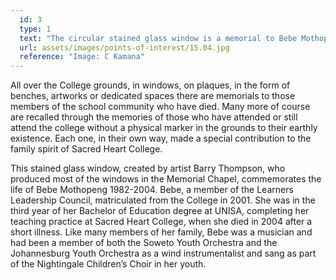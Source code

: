 ```yaml
---
  id: 3
  type: 1
  text: "The circular stained glass window is a memorial to Bebe Mothopeng, alumnus and former trainee teacher at Sacred Heart College."
  url: assets/images/points-of-interest/15.04.jpg
  reference: "Image: C Kamana"
---
```

All over the College grounds, in windows, on plaques, in the form of benches, artworks or dedicated spaces there are memorials to those members of the school community who have died. Many more of course are recalled through the memories of those who have attended or still attend the college without a physical marker in the grounds to their earthly existence. Each one, in their own way, made a special contribution to the family spirit of Sacred Heart College. 

This stained glass window, created by artist Barry Thompson, who produced most of the windows in the Memorial Chapel, commemorates the life of Bebe Mothopeng 1982-2004. Bebe, a member of the Learners Leadership Council, matriculated from the College in 2001.  She was in the third year of her Bachelor of Education degree at UNISA, completing her teaching practice at Sacred Heart College, when she died in 2004 after a short illness. Like many members of her family, Bebe was a musician and had been a member of both the Soweto Youth Orchestra and the Johannesburg Youth Orchestra as a wind instrumentalist and sang as part of the Nightingale Children’s Choir in her youth. 
